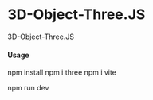 # 3D-Object-Three.JS
 3D-Object-Three.JS
 
 #### Usage
 npm install
 npm i three
 npm i vite
 
 npm run dev
